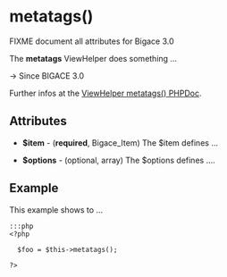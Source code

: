 # metatags()

FIXME document all attributes for Bigace 3.0

The **metatags** ViewHelper does something ...

-> Since BIGACE 3.0

Further infos at the [ViewHelper metatags() PHPDoc](http://api.bigace-cms.com/latest/Bigace_Zend/View_Helper/Bigace_Zend_View_Helper_Metatags.html).

## Attributes


*  **$item** - (__required__, Bigace_Item)
    The $item defines ...

*  **$options** - (optional, array)
    The $options defines ....

## Example

This example shows to ...

	:::php
	<?php
	
	  $foo = $this->metatags();
	
	?>


